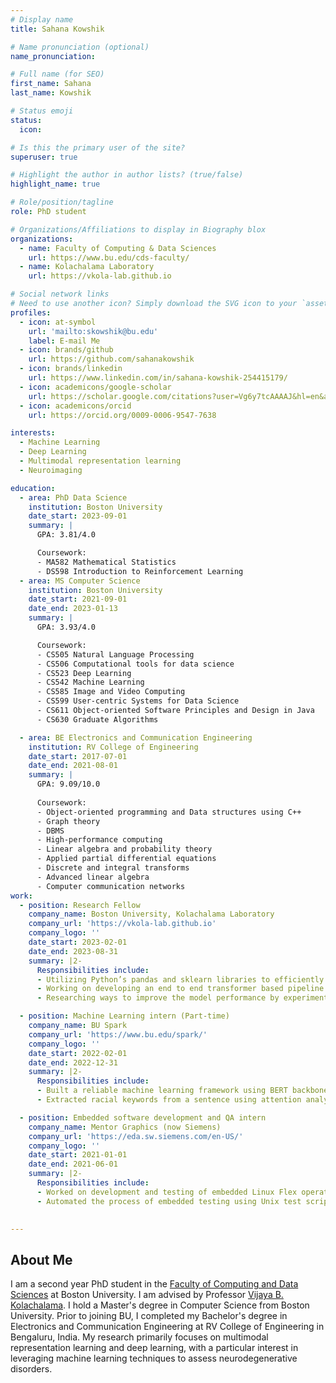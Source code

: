 ```yaml
---
# Display name
title: Sahana Kowshik

# Name pronunciation (optional)
name_pronunciation: 

# Full name (for SEO)
first_name: Sahana
last_name: Kowshik

# Status emoji
status:
  icon: 

# Is this the primary user of the site?
superuser: true

# Highlight the author in author lists? (true/false)
highlight_name: true

# Role/position/tagline
role: PhD student

# Organizations/Affiliations to display in Biography blox
organizations:
  - name: Faculty of Computing & Data Sciences
    url: https://www.bu.edu/cds-faculty/
  - name: Kolachalama Laboratory
    url: https://vkola-lab.github.io

# Social network links
# Need to use another icon? Simply download the SVG icon to your `assets/media/icons/` folder.
profiles:
  - icon: at-symbol
    url: 'mailto:skowshik@bu.edu'
    label: E-mail Me
  - icon: brands/github
    url: https://github.com/sahanakowshik
  - icon: brands/linkedin
    url: https://www.linkedin.com/in/sahana-kowshik-254415179/
  - icon: academicons/google-scholar
    url: https://scholar.google.com/citations?user=Vg6y7tcAAAAJ&hl=en&authuser=1
  - icon: academicons/orcid
    url: https://orcid.org/0009-0006-9547-7638

interests:
  - Machine Learning
  - Deep Learning
  - Multimodal representation learning
  - Neuroimaging

education:
  - area: PhD Data Science
    institution: Boston University
    date_start: 2023-09-01
    summary: |
      GPA: 3.81/4.0

      Coursework:
      - MA582 Mathematical Statistics
      - DS598 Introduction to Reinforcement Learning
  - area: MS Computer Science
    institution: Boston University
    date_start: 2021-09-01
    date_end: 2023-01-13
    summary: |
      GPA: 3.93/4.0

      Coursework:
      - CS505 Natural Language Processing
      - CS506 Computational tools for data science
      - CS523 Deep Learning
      - CS542 Machine Learning
      - CS585 Image and Video Computing
      - CS599 User-centric Systems for Data Science
      - CS611 Object-oriented Software Principles and Design in Java
      - CS630 Graduate Algorithms

  - area: BE Electronics and Communication Engineering
    institution: RV College of Engineering
    date_start: 2017-07-01
    date_end: 2021-08-01
    summary: |
      GPA: 9.09/10.0
      
      Coursework:
      - Object-oriented programming and Data structures using C++
      - Graph theory
      - DBMS
      - High-performance computing
      - Linear algebra and probability theory
      - Applied partial differential equations
      - Discrete and integral transforms
      - Advanced linear algebra
      - Computer communication networks
work:
  - position: Research Fellow
    company_name: Boston University, Kolachalama Laboratory
    company_url: 'https://vkola-lab.github.io'
    company_logo: ''
    date_start: 2023-02-01
    date_end: 2023-08-31
    summary: |2-
      Responsibilities include:
      - Utilizing Python’s pandas and sklearn libraries to efficiently process large volumes of non-imaging data from various cohorts to create a master dataset for training the model
      - Working on developing an end to end transformer based pipeline for identifying different dementia etiologies using brain scan MRI and non-imaging data
      - Researching ways to improve the model performance by experimenting with different loss functions and utilizing different strategies to tackle the class imbalance problem

  - position: Machine Learning intern (Part-time)
    company_name: BU Spark
    company_url: 'https://www.bu.edu/spark/'
    company_logo: ''
    date_start: 2022-02-01
    date_end: 2022-12-31
    summary: |2-
      Responsibilities include:
      - Built a reliable machine learning framework using BERT backbone to recognize the semantic difference between mentions of race vs. mentions of color in non-racial terms in the media articles
      - Extracted racial keywords from a sentence using attention analysis of the trained model’s hidden layers

  - position: Embedded software development and QA intern
    company_name: Mentor Graphics (now Siemens)
    company_url: 'https://eda.sw.siemens.com/en-US/'
    company_logo: ''
    date_start: 2021-01-01
    date_end: 2021-06-01
    summary: |2-
      Responsibilities include:
      - Worked on development and testing of embedded Linux Flex operating system
      - Automated the process of embedded testing using Unix test scripts and CI/CD tools like Jenkins and LAVA
   

---
```

## About Me

I am a second year PhD student in the [Faculty of Computing and Data Sciences](https://www.bu.edu/cds-faculty/) at Boston University. I am advised by Professor [Vijaya B. Kolachalama](https://vkola-lab.github.io). I hold a Master's degree in Computer Science from Boston University. Prior to joining BU, I completed my Bachelor's degree in Electronics and Communication Engineering at RV College of Engineering in Bengaluru, India. My research primarily focuses on multimodal representation learning and deep learning, with a particular interest in leveraging machine learning techniques to assess neurodegenerative disorders.

<!-- **Graduate Coursework**:
  - CS505 Natural Language Processing
  - CS506 Computational tools for data science
  - CS523 Deep Learning
  - CS542 Machine Learning
  - CS585 Image and Video Computing
  - CS599 User-centric Systems for Data Science
  - CS630 Graduate Algorithms
  - CS611 Object-oriented Software Principles and Design in Java
  - MA582 Mathematical Statistics
  - DS598 Introduction to Reinforcement Learning -->
